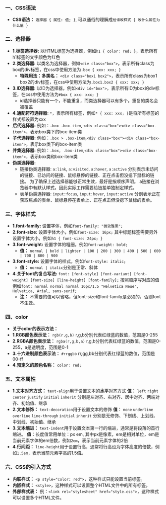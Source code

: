 ### 一、CSS语法
* **CSS语法：** `选择器 { 属性: 值; }`, 可以通俗的理解成`给谁改样式 { 改什么属性为什么值 }`
### 二、选择器
* **1.标签选择器:** 以HTML标签为选择器，例如`h1 { color: red; }`，表示所有h1标签的文字颜色为红色
* **2.类选择器:** 以类名为选择器，例如`<div class="box">`，表示所有class为box的div标签，在css中使用方法为`.box { xxx: xxx; }`
  * **特殊用法：多类名：** `<div class="box1 box2">`，表示所有class为box1 box2的div标签，在css中使用方法为`.box1.box2 { xxx: xxx; }`
* **3.ID选择器:** 以ID为选择器，例如`<div id="box">`，表示所有ID为box的div标签，在css中使用方法为`#box { xxx: xxx; }`
  * id选择器只能有一个，不能重复，而类选择器可以有多个，重复的类名会被覆盖
* **4.通配符符选择器:** `*`，表示所有标签，例如`* { xxx: xxx; }`是将所有标签的样式都设置为xxx
* **后代选择器:** 例如：`.box .box-item`, `<div class="box"><div class="box-item">`，表示box类下的box-item类
* **子代选择器:** 例如：`.box > .box-item`,`<div class="box"><div class="box-item">`，表示box类下的box-item类
* **并集选择器:** 例如：`.box, .box-item`,`<div class="box"><div class="box-item">`，表示box类和box-item类
* **伪类选择器:** 
  * 链接伪类选择器: `a:link`, `a:visited`, `a:hover`, `a:active` 分别表示未访问的链接、已访问的链接、鼠标悬停的链接、正在点击但没摁下鼠标的链接。
   为了确保上述选择器能够正常生效，最好是按顺序声明。
   a链接在浏览器中有默认样式，因此实际工作需要给链接单独制定样式。
  * 表单伪类选择器: `input:focus`, `input:hover`, `input:active` 分别表示正在获取焦点的表单、鼠标悬停在表单上、正在点击但没摁下鼠标的表单。
### 三、字体样式
* **1.font-family:** 设置字体，例如`font-family: "微软雅黑";` 
* **2.font-size:** 设置字体大小，例如`font-size: 16px;` 其中标题标签需要另外设置字体大小，例如`h1 { font-size: 24px; }`
* **3.font-weight:** 设置字体的粗细，例如`font-weight: bold;`
  * **值：** `normal | bold | lighter | 100 | 200 | 300 | 400 | 500 | 600 | 700 | 800 | 900`
* **3.font-style:** 设置字体的样式，例如`font-style: italic;`
  * **值：** `normal | italic`分别是正常、斜体
* **4.关于font的复合写法:** `font: [font-style] [font-variant] [font-weight] [font-size] [line-height] [font-family];` 按照顺序写对应的值
  例如`font: normal normal normal 16px/1.5 "Helvetica Neue", Helvetica, Arial, sans-serif;`
  * **注：** 不需要的值可以省略，但font-size和font-family是必须的，否则font不生效。
### 四、color
* **关于color的表示方法：**
* **1.RGB颜色表示法：** `rgb(r,g,b)` r,g,b分别代表红绿蓝的数值，范围是0-255
* **2.RGBA颜色表示法：** `rgba(r,g,b,a)` r,g,b分别代表红绿蓝的数值，范围是0-255，a是透明度，范围是0-1
* **3.十六进制颜色表示法：** `#rrggbb` rr,gg,bb分别代表红绿蓝的数值，范围是00-ff
* **4.预定义的颜色名称：** `color: red;`
### 五、文本属性
* **1.文本对齐方式：** `text-align`用于设置文本的**水平**对齐方式
  **值**： `left` `right` `center` `justify` `initial` `inherit` 分别是左对齐、右对齐、居中对齐、两端对齐、初始值、继承
* **2.文本修饰：** `text-decoration`用于设置文本的修饰
  **值**： `none` `underline` `overline` `line-through` `initial` `inherit` 分别是无修饰、下划线、上划线、中划线、初始值、继承
* **3.文本缩进：** `text-indent`用于设置文本第一行的缩进，通常是将段落的首行缩进。
  **值**：长度值常用单位：px em, 其中px是像素，em是相对单位，em是当前元素字体的em倍数，例如`2em`，表示当前元素字体的2倍
* **4.行间距：** `line-height`用于设置行高，通常将行高设为字体高度的倍数，例如`1.5em`，表示当前元素字高的1.5倍。
### 六、CSS的引入方式
* **内联样式：** `<p style="color: red">`，这种样式只能设置当前标签。
* **内嵌样式：** `<style>`，这种样式可以设置整个HTML文件中的所有标签。
* **外部样式表：** 例：`<link rel="stylesheet" href="style.css">`，这种样式可以设置多个HTML文件。
